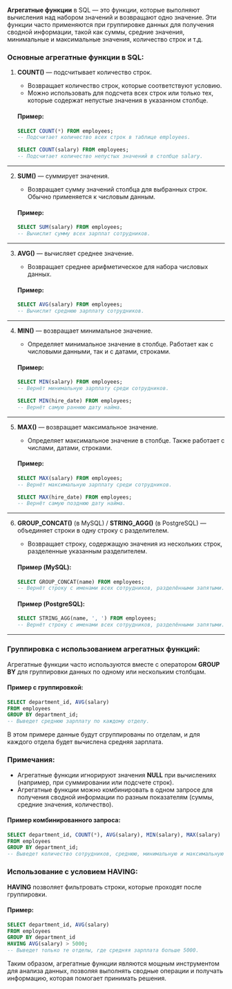 **Агрегатные функции** в SQL — это функции, которые выполняют вычисления над набором значений и возвращают одно значение. Эти функции часто применяются при группировке данных для получения сводной информации, такой как суммы, средние значения, минимальные и максимальные значения, количество строк и т.д.

### Основные агрегатные функции в SQL:

1. **COUNT()** — подсчитывает количество строк.
   - Возвращает количество строк, которые соответствуют условию.
   - Можно использовать для подсчета всех строк или только тех, которые содержат непустые значения в указанном столбце.

   #### Пример:
   ```sql
   SELECT COUNT(*) FROM employees;
   -- Подсчитает количество всех строк в таблице employees.
   
   SELECT COUNT(salary) FROM employees;
   -- Подсчитает количество непустых значений в столбце salary.
   ```

---

2. **SUM()** — суммирует значения.
   - Возвращает сумму значений столбца для выбранных строк. Обычно применяется к числовым данным.
   
   #### Пример:
   ```sql
   SELECT SUM(salary) FROM employees;
   -- Вычислит сумму всех зарплат сотрудников.
   ```

---

3. **AVG()** — вычисляет среднее значение.
   - Возвращает среднее арифметическое для набора числовых данных.
   
   #### Пример:
   ```sql
   SELECT AVG(salary) FROM employees;
   -- Вычислит среднюю зарплату сотрудников.
   ```

---

4. **MIN()** — возвращает минимальное значение.
   - Определяет минимальное значение в столбце. Работает как с числовыми данными, так и с датами, строками.
   
   #### Пример:
   ```sql
   SELECT MIN(salary) FROM employees;
   -- Вернёт минимальную зарплату среди сотрудников.
   
   SELECT MIN(hire_date) FROM employees;
   -- Вернёт самую раннюю дату найма.
   ```

---

5. **MAX()** — возвращает максимальное значение.
   - Определяет максимальное значение в столбце. Также работает с числами, датами, строками.
   
   #### Пример:
   ```sql
   SELECT MAX(salary) FROM employees;
   -- Вернёт максимальную зарплату среди сотрудников.
   
   SELECT MAX(hire_date) FROM employees;
   -- Вернёт самую позднюю дату найма.
   ```

---

6. **GROUP_CONCAT()** (в MySQL) / **STRING_AGG()** (в PostgreSQL) — объединяет строки в одну строку с разделителем.
   - Возвращает строку, содержащую значения из нескольких строк, разделенные указанным разделителем.
   
   #### Пример (MySQL):
   ```sql
   SELECT GROUP_CONCAT(name) FROM employees;
   -- Вернёт строку с именами всех сотрудников, разделёнными запятыми.
   ```

   #### Пример (PostgreSQL):
   ```sql
   SELECT STRING_AGG(name, ', ') FROM employees;
   -- Вернёт строку с именами всех сотрудников, разделёнными запятыми.
   ```

---

### Группировка с использованием агрегатных функций:

Агрегатные функции часто используются вместе с оператором **GROUP BY** для группировки данных по одному или нескольким столбцам.

#### Пример с группировкой:
```sql
SELECT department_id, AVG(salary)
FROM employees
GROUP BY department_id;
-- Выведет среднюю зарплату по каждому отделу.
```

В этом примере данные будут сгруппированы по отделам, и для каждого отдела будет вычислена средняя зарплата.

### Примечания:
- Агрегатные функции игнорируют значения **NULL** при вычислениях (например, при суммировании или подсчете строк).
- Агрегатные функции можно комбинировать в одном запросе для получения сводной информации по разным показателям (суммы, средние значения, количество).

#### Пример комбинированного запроса:
```sql
SELECT department_id, COUNT(*), AVG(salary), MIN(salary), MAX(salary)
FROM employees
GROUP BY department_id;
-- Выведет количество сотрудников, среднюю, минимальную и максимальную зарплаты по каждому отделу.
```

### Использование с условием **HAVING**:
**HAVING** позволяет фильтровать строки, которые проходят после группировки.

#### Пример:
```sql
SELECT department_id, AVG(salary)
FROM employees
GROUP BY department_id
HAVING AVG(salary) > 5000;
-- Выведет только те отделы, где средняя зарплата больше 5000.
```

Таким образом, агрегатные функции являются мощным инструментом для анализа данных, позволяя выполнять сводные операции и получать информацию, которая помогает принимать решения.